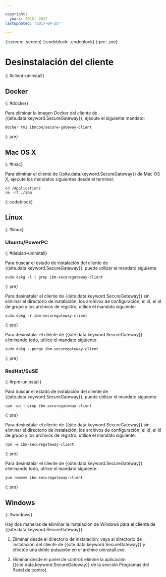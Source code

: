 ```yaml
---

copyright:
  years: 2015, 2017
lastupdated: "2017-04-25"

---
```

{:screen: .screen}
{:codeblock: .codeblock}
{:pre: .pre}

# Desinstalación del cliente
{: #client-uninstall}

## Docker
{: #docker}

Para eliminar la imagen Docker del cliente de {{site.data.keyword.SecureGateway}}, ejecute el siguiente mandato:

```
docker rmi ibmcom/secure-gateway-client
```
{: pre}

## Mac OS X
{: #mac}

Para eliminar el cliente de {{site.data.keyword.SecureGateway}} de Mac OS X, ejecute los mandatos siguientes desde el terminal:

```
cd /Applications
rm -rf ./ibm
```
{: codeblock}

## Linux
{: #linux}

### Ubuntu/PowerPC
{: #debian-uninstall}

Para buscar el estado de instalación del cliente de {{site.data.keyword.SecureGateway}},
puede utilizar el mandato siguiente:

```
sudo dpkg -l | grep ibm-securegateway-client
```
{: pre}

Para desinstalar el cliente de {{site.data.keyword.SecureGateway}}
sin eliminar el directorio de instalación, los archivos de configuración,
el id, el id de grupo y los archivos de registro, utilice el mandato siguiente:

```
sudo dpkg -r ibm-securegateway-client
```
{: pre}

Para desinstalar el cliente de {{site.data.keyword.SecureGateway}}
eliminando todo, utilice el mandato siguiente:

```
sudo dpkg --purge ibm-securegateway-client
```
{: pre}

### RedHat/SuSE
{: #rpm-uninstall}

Para buscar el estado de instalación del cliente de {{site.data.keyword.SecureGateway}},
puede utilizar el mandato siguiente:

```
rpm -qa | grep ibm-securegateway-client
```
{: pre}

Para desinstalar el cliente de {{site.data.keyword.SecureGateway}}
sin eliminar el directorio de instalación, los archivos de configuración,
el id, el id de grupo y los archivos de registro, utilice el mandato siguiente:

```
rpm -e ibm-securegateway-client
```
{: pre}

Para desinstalar el cliente de {{site.data.keyword.SecureGateway}}
eliminando todo, utilice el mandato siguiente:

```
yum remove ibm-securegateway-client
```
{: pre}

## Windows
{: #windows}

Hay dos maneras de eliminar la instalación de Windows para el cliente de {{site.data.keyword.SecureGateway}}:

1. Eliminar desde el directorio de instalación: vaya al directorio de instalación del cliente de {{site.data.keyword.SecureGateway}} y efectúe una doble pulsación en el archivo uninstall.exe.

2. Eliminar desde el panel de control: elimine la aplicación {{site.data.keyword.SecureGateway}} de la sección Programas del Panel de control.
